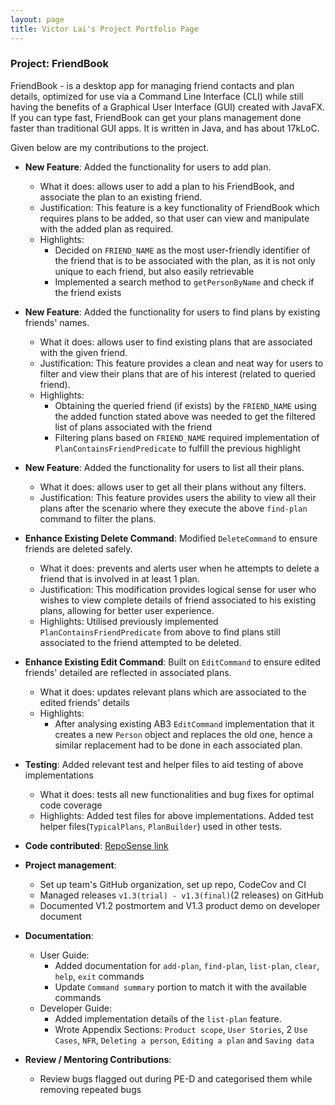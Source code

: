 ```yaml
---
layout: page
title: Victor Lai's Project Portfolio Page
---
```


### Project: FriendBook

FriendBook - is a desktop app for managing friend contacts and plan details,
optimized for use via a Command Line Interface (CLI) while still having the benefits of a Graphical User Interface (GUI) created with JavaFX.
If you can type fast, FriendBook can get your plans management done faster than traditional GUI apps.
It is written in Java, and has about 17kLoC.

Given below are my contributions to the project.

* **New Feature**: Added the functionality for users to add plan.
  * What it does: allows user to add a plan to his FriendBook, and associate the plan to an existing friend.
  * Justification: This feature is a key functionality of FriendBook which requires plans to be added, so that user can view and manipulate with
  the added plan as required.
  * Highlights:
    * Decided on `FRIEND_NAME` as the most user-friendly identifier of the friend that is to be associated with the plan,
    as it is not only unique to each friend, but also easily retrievable
    * Implemented a search method to `getPersonByName` and check if the friend exists

* **New Feature**: Added the functionality for users to find plans by existing friends' names.
  * What it does: allows user to find existing plans that are associated with the given friend.
  * Justification: This feature provides a clean and neat way for users to filter and view their plans that are of his
  interest (related to queried friend).
  * Highlights:
    * Obtaining the queried friend (if exists) by the `FRIEND_NAME` using the added function stated above was
    needed to get the filtered list of plans associated with the friend
    * Filtering plans based on `FRIEND_NAME` required implementation of `PlanContainsFriendPredicate` to fulfill the previous highlight

* **New Feature**: Added the functionality for users to list all their plans.
  * What it does: allows user to get all their plans without any filters.
  * Justification: This feature provides users the ability to view all their plans after the scenario where they execute the above `find-plan` command to filter
  the plans.

* **Enhance Existing Delete Command**: Modified `DeleteCommand` to ensure friends are deleted safely.
  * What it does: prevents and alerts user when he attempts to delete a friend that is involved in at least 1 plan.
  * Justification: This modification provides logical sense for user who wishes to view complete details of friend associated to his existing
  plans, allowing for better user experience.
  * Highlights: Utilised previously implemented `PlanContainsFriendPredicate` from above to find plans still associated to the friend attempted to be deleted.

* **Enhance Existing Edit Command**: Built on `EditCommand` to ensure edited friends' detailed are reflected in associated plans.
  * What it does: updates relevant plans which are associated to the edited friends' details
  * Highlights:
    * After analysing existing AB3 `EditCommand` implementation that it creates a new `Person` object and replaces the old one,
    hence a similar replacement had to be done in each associated plan.

* **Testing**: Added relevant test and helper files to aid testing of above implementations
  * What it does: tests all new functionalities and bug fixes for optimal code coverage
  * Highlights: Added test files for above implementations. Added test helper files(`TypicalPlans`, `PlanBuilder`) used in other tests.

* **Code contributed**: [RepoSense link](https://nus-cs2103-ay2324s1.github.io/tp-dashboard/?search=&sort=groupTitle&sortWithin=title&timeframe=commit&mergegroup=&groupSelect=groupByRepos&breakdown=true&checkedFileTypes=docs~functional-code~test-code~other&since=2023-09-22&tabOpen=true&tabType=authorship&tabAuthor=victorlaiyeeteng&tabRepo=AY2324S1-CS2103T-W16-4%2Ftp%5Bmaster%5D&authorshipIsMergeGroup=false&authorshipFileTypes=docs~functional-code~test-code~other&authorshipIsBinaryFileTypeChecked=false&authorshipIsIgnoredFilesChecked=false)

* **Project management**:
  * Set up team's GitHub organization, set up repo, CodeCov and CI
  * Managed releases `v1.3(trial) - v1.3(final)`(2 releases) on GitHub
  * Documented V1.2 postmortem and V1.3 product demo on developer document

* **Documentation**:
  * User Guide:
    * Added documentation for `add-plan`, `find-plan`, `list-plan`, `clear`, `help`, `exit` commands
    * Update `Command summary` portion to match it with the available commands
  * Developer Guide:
    * Added implementation details of the `list-plan` feature.
    * Wrote Appendix Sections: `Product scope`, `User Stories`, 2 `Use Cases`, `NFR`,
    `Deleting a person`, `Editing a plan` and `Saving data`

* **Review / Mentoring Contributions**:
  * Review bugs flagged out during PE-D and categorised them while removing repeated bugs
